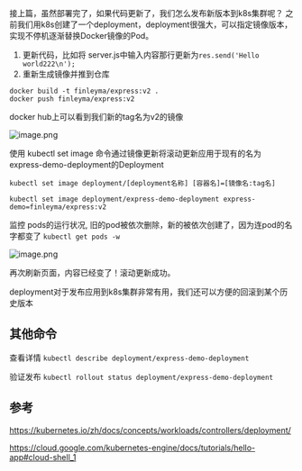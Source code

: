 接上篇，虽然部署完了，如果代码更新了，我们怎么发布新版本到k8s集群呢？
之前我们用k8s创建了一个deployment，deployment很强大，可以指定镜像版本，实现不停机逐渐替换Docker镜像的Pod。

1. 更新代码，比如将 server.js中输入内容那行更新为`res.send('Hello world222\n');`
2. 重新生成镜像并推到仓库

```
docker build -t finleyma/express:v2 .
docker push finleyma/express:v2
```

docker hub上可以看到我们新的tag名为v2的镜像

![image.png](https://p3-juejin.byteimg.com/tos-cn-i-k3u1fbpfcp/493c7e3ed0514f0783f02fd87097f836~tplv-k3u1fbpfcp-watermark.image)

使用 kubectl set image 命令通过镜像更新将滚动更新应用于现有的名为 express-demo-deployment的Deployment

`kubectl set image deployment/[deployment名称] [容器名]=[镜像名:tag名]`

`kubectl set image deployment/express-demo-deployment express-demo=finleyma/express:v2`

监控 pods的运行状况, 旧的pod被依次删除，新的被依次创建了，因为连pod的名字都变了
`kubectl get pods -w`

![image.png](https://p6-juejin.byteimg.com/tos-cn-i-k3u1fbpfcp/b5ee669d40fb43fdb6f426c22fc7fa0f~tplv-k3u1fbpfcp-watermark.image)

再次刷新页面，内容已经变了！滚动更新成功。

deployment对于发布应用到k8s集群非常有用，我们还可以方便的回滚到某个历史版本

## 其他命令

查看详情
`kubectl describe deployment/express-demo-deployment`

验证发布
`kubectl rollout status deployment/express-demo-deployment`

## 参考

https://kubernetes.io/zh/docs/concepts/workloads/controllers/deployment/

https://cloud.google.com/kubernetes-engine/docs/tutorials/hello-app#cloud-shell_1
